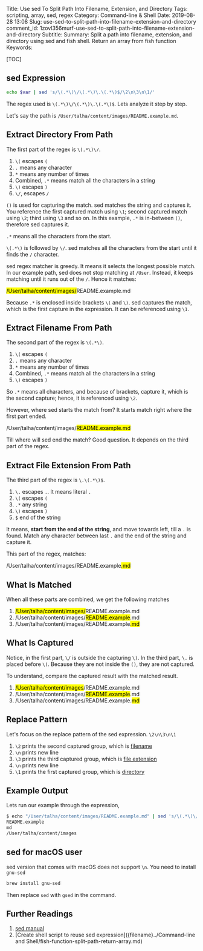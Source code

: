 Title: Use sed To Split Path Into Filename, Extension, and Directory
Tags: scripting, array, sed, regex
Category: Command-line & Shell
Date: 2019-08-28 13:08
Slug: use-sed-to-split-path-into-filename-extension-and-directory
comment_id: 1zovl356murf-use-sed-to-split-path-into-filename-extension-and-directory
Subtitle:
Summary: Split a path into filename, extension, and directory using sed and fish shell. Return an array from fish function
Keywords:

[TOC]

## sed Expression

```bash
echo $var | sed 's/\(.*\)\/\(.*\)\.\(.*\)$/\2\n\3\n\1/'
```

The regex used is `\(.*\)\/\(.*\)\.\(.*\)$`. Lets analyze it step by step.

Let's say the path is `/User/talha/content/images/README.example.md`.

## Extract Directory From Path

The first part of the regex is `\(.*\)\/`.

1. `\(` escapes `(`
1. `.` means any character
1. `*` means any number of times
1. Combined, `.*` means match all the characters in a string
1. `\)` escapes `)`
1. `\/`, escapes `/`

`()` is used for capturing the match. sed matches the string and captures it.
You reference the first captured match using `\1`; second captured match using
`\2`; third using `\3` and so on. In this example, `.*` is in-between `()`,
therefore sed captures it.

`.*` means all the characters from the start.

`\(.*\)` is followed by `\/`. sed matches all the characters from the start until
it finds the `/` character.

sed regex matcher is greedy. It means it selects the longest possible match.
In our example path, sed does not stop matching at `/User`. Instead, it keeps
matching until it runs out of the `/`. Hence it matches:

<mark>/User/talha/content/images/</mark>README.example.md

Because `.*` is enclosed inside brackets `\(` and `\)`. sed captures the match, which is the first capture in the expression. It can be referenced using `\1`.

## Extract Filename From Path

The second part of the regex is `\(.*\)`.

1. `\(` escapes `(`
1. `.` means any character
1. `*` means any number of times
1. Combined, `.*` means match all the characters in a string
1. `\)` escapes `)`

So `.*` means all characters, and because of brackets, capture it, which is the second capture; hence, it is referenced using `\2`.

However, where sed starts the match from? It starts match right where the first part ended.

/User/talha/content/images/<mark>README.example.md</mark>

Till where will sed end the match? Good question. It depends on the third part of the regex.

## Extract File Extension From Path

The third part of the regex is `\.\(.*\)$`.

1. `\.` escapes `.`. It means literal `.`
1. `\(` escapes `(`
1. `.*` any string
1. `\)` escapes `)`
1. `$` end of the string

It means, **start from the end of the string**, and move towards left, till a `.`
is found. Match any character between last `.` and the end of the string and
capture it.

This part of the regex, matches:

/User/talha/content/images/README.example<mark>.md</mark>

## What Is Matched

When all these parts are combined, we get the following matches

1. <mark>/User/talha/content/images/</mark>README.example.md
1. /User/talha/content/images/<mark>README.example</mark>.md
1. /User/talha/content/images/README.example<mark>.md</mark>

## What Is Captured

Notice, in the first part, `\/` is outside the capturing `\)`. In the third part, `\.` is placed before `\(`. Because they are not inside the `()`, they are not captured.

To understand, compare the captured result with the matched result.

1. <mark>/User/talha/content/images</mark>/README.example.md
1. /User/talha/content/images/<mark>README.example</mark>.md
1. /User/talha/content/images/README.example.<mark>md</mark>

## Replace Pattern

Let's focus on the replace pattern of the sed expression. `\2\n\3\n\1`

1. `\2` prints the second captured group, which is [filename](#extract-filename-from-path)
1. `\n` prints new line
1. `\3` prints the third captured group, which is [file extension](#extract-file-extension-from-path)
1. `\n` prints new line
1. `\1` prints the first captured group, which is [directory](#extract-directory-from-path)

## Example Output

Lets run our example through the expression,

```bash
$ echo "/User/talha/content/images/README.example.md" | sed 's/\(.*\)\/\(.*\)\.\(.*\)$/\1\n\2\n\3/'
README.example
md
/User/talha/content/images
```

## sed for macOS user

sed version that comes with macOS does not support `\n`. You need to install `gnu-sed`

```bash
brew install gnu-sed
```

Then replace `sed` with `gsed` in the command.

## Further Readings

1. [sed manual](https://www.gnu.org/software/sed/manual/sed.html)
1. [Create shell script to reuse sed expression]({filename}../Command-line and Shell/fish-function-split-path-return-array.md)
